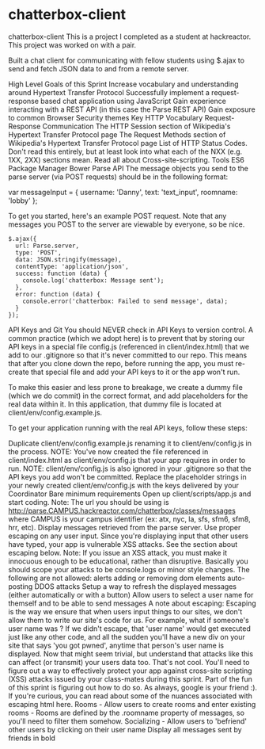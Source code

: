 # chatterbox-client

chatterbox-client
This is a project I completed as a student at hackreactor. This project was worked on with a pair.

Built a chat client for communicating with fellow students using $.ajax to send and fetch JSON data to and from a remote server.

High Level Goals of this Sprint
Increase vocabulary and understanding around Hypertext Transfer Protocol
Successfully implement a request-response based chat application using JavaScript
Gain experience interacting with a REST API (in this case the Parse REST API)
Gain exposure to common Browser Security themes
Key HTTP Vocabulary
Request-Response Communication
The HTTP Session section of Wikipedia's Hypertext Transfer Protocol page
The Request Methods section of Wikipedia's Hypertext Transfer Protocol page
List of HTTP Status Codes. Don't read this entirely, but at least look into what each of the NXX (e.g. 1XX, 2XX) sections mean.
Read all about Cross-site-scripting.
Tools
ES6
Package Manager Bower
Parse API
The message objects you send to the parse server (via POST requests) should be in the following format:

  var messageInput = {
    username: 'Danny',
    text: 'text_input',
    roomname: 'lobby'
  };

To get you started, here's an example POST request. Note that any messages you POST to the server are viewable by everyone, so be nice.

    $.ajax({
      url: Parse.server,
      type: 'POST',
      data: JSON.stringify(message),
      contentType: 'application/json',
      success: function (data) {
        console.log('chatterbox: Message sent');
      },
      error: function (data) {
        console.error('chatterbox: Failed to send message', data);
      }
    });
API Keys and Git
You should NEVER check in API Keys to version control. A common practice (which we adopt here) is to prevent that by storing our API keys in a special file config.js (referenced in client/index.html) that we add to our .gitignore so that it's never committed to our repo. This means that after you clone down the repo, before running the app, you must re-create that special file and add your API keys to it or the app won't run.

To make this easier and less prone to breakage, we create a dummy file (which we do commit) in the correct format, and add placeholders for the real data within it. In this application, that dummy file is located at client/env/config.example.js.

To get your application running with the real API keys, follow these steps:

Duplicate client/env/config.example.js renaming it to client/env/config.js in the process.
NOTE: You've now created the file referenced in client/index.html as client/env/config.js that your app requires in order to run.
NOTE: client/env/config.js is also ignored in your .gitignore so that the API keys you add won't be committed.
Replace the placeholder strings in your newly created client/env/config.js with the keys delivered by your Coordinator
Bare minimum requirements
Open up client/scripts/app.js and start coding.
Note: The url you should be using is http://parse.CAMPUS.hackreactor.com/chatterbox/classes/messages where CAMPUS is your campus identifier (ex: atx, nyc, la, sfs, sfm6, sfm8, hrr, etc).
Display messages retrieved from the parse server.
Use proper escaping on any user input. Since you're displaying input that other users have typed, your app is vulnerable XSS attacks. See the section about escaping below.
Note: If you issue an XSS attack, you must make it innocuous enough to be educational, rather than disruptive. Basically you should scope your attacks to be console.logs or minor style changes. The following are not allowed:
alerts
adding or removing dom elements
auto-posting
DDOS attacks
Setup a way to refresh the displayed messages (either automatically or with a button)
Allow users to select a user name for themself and to be able to send messages
A note about escaping: Escaping is the way we ensure that when users input things to our sites, we don't allow them to write our site's code for us. For example, what if someone's user name was <script>$('body').prepend('you got pwned')</script>? If we didn't escape, that 'user name' would get executed just like any other code, and all the sudden you'll have a new div on your site that says 'you got pwned', anytime that person's user name is displayed. Now that might seem trivial, but understand that attacks like this can affect (or transmit) your users data too. That's not cool. You'll need to figure out a way to effectively protect your app against cross-site scripting (XSS) attacks issued by your class-mates during this sprint. Part of the fun of this sprint is figuring out how to do so. As always, google is your friend :). If you're curious, you can read about some of the nuances associated with escaping html here.
Rooms - Allow users to create rooms and enter existing rooms - Rooms are defined by the .roomname property of messages, so you'll need to filter them somehow.
Socializing - Allow users to 'befriend' other users by clicking on their user name
Display all messages sent by friends in bold
